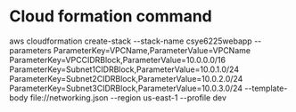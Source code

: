 
# Cloud formation command
aws cloudformation create-stack   --stack-name csye6225webapp   --parameters ParameterKey=VPCName,ParameterValue=VPCName    ParameterKey=VPCCIDRBlock,ParameterValue=10.0.0.0/16   ParameterKey=Subnet1CIDRBlock,ParameterValue=10.0.1.0/24   ParameterKey=Subnet2CIDRBlock,ParameterValue=10.0.2.0/24   ParameterKey=Subnet3CIDRBlock,ParameterValue=10.0.3.0/24   --template-body file://networking.json --region us-east-1 --profile dev
